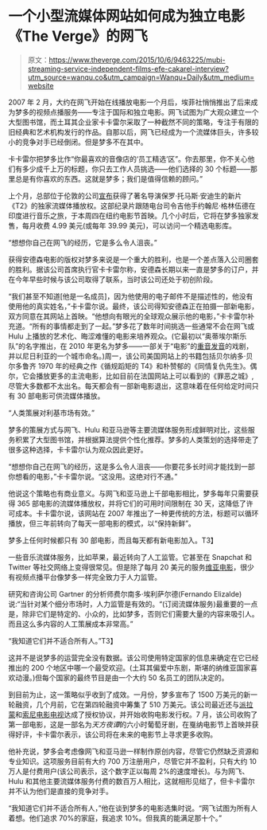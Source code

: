 # 一个小型流媒体网站如何成为独立电影《The Verge》的网飞

> 原文：<https://www.theverge.com/2015/10/6/9463225/mubi-streaming-service-independent-films-efe-cakarel-interview?utm_source=wanqu.co&utm_campaign=Wanqu+Daily&utm_medium=website>

2007 年 2 月，大约在网飞开始在线播放电影一个月后，埃菲社悄悄推出了后来成为梦多的视频点播服务——专注于国际和独立电影。网飞试图为广大观众建立一个大型图书馆，而土耳其企业家卡卡雷尔采取了一种截然不同的策略，专注于有限的旧经典和艺术机构发行的作品。自那以后，网飞已经成为一个流媒体巨头，许多较小的竞争对手已经倒闭。但是梦多不在其中。

卡卡雷尔把梦多比作“你最喜欢的音像店的‘员工精选’区”。你去那里，你不关心他们有多少成千上万的标题，你只去工作人员挑选——他们选择的 30 个标题——那里总是有你喜欢的东西。这就是梦多；我们是值得信赖的顾问。”

上个月，总部位于伦敦的公司[宣布](http://www.theverge.com/2015/9/24/9392001/paul-thomas-anderson-new-movie-junun-mubi)获得了著名导演保罗·托马斯·安迪生的新片《T2》的独家流媒体播放权。这部纪录片跟随电台司令吉他手约翰尼·格林伍德在印度进行音乐之旅，于本周四在纽约电影节首映。几个小时后，它将在梦多独家发售，每月收费 4.99 美元(或每年 39.99 美元)，可以访问一个精选电影库。

“想想你自己在网飞的经历，它是多么令人沮丧。”

获得安德森电影的版权对梦多来说是一个重大的胜利，也是一个差点落入公司圈套的胜利。据该公司首席执行官卡卡雷尔称，安德森长期以来一直是梦多的订户，并在今年早些时候与该公司取得了联系，当时该公司还处于初创阶段。

“我们甚至不知道[他是一名成员]，因为他使用的电子邮件不是描述性的，他没有使用他的真实姓名，”卡卡雷尔说。最终，该公司得知安德森正在拍摄一部新电影，双方同意在其网站上首映。“他想向有眼光的全球观众展示他的电影，”卡卡雷尔补充道。“所有的事情都走到了一起。”梦多花了数年时间挑选一些通常不会在网飞或 Hulu 上播放的艺术化、晦涩难懂的电影来培养观众。(它最初以“奥蒂埃尔斯乐队”的名字推出，在 2010 年更名为梦多——一部关于“电影”的[重音发音](http://criterioncast.com/news/the-auteurs-rebrand-themself-as-mubi)的戏剧，并以尼日利亚的一个城市命名。)周一，该公司美国网站上的书籍包括贝尔纳多·贝尔多鲁齐 1970 年的经典之作《循规蹈矩的 T4》和朴赞郁的《同情复仇先生》。偶尔，它会播放更多的主流电影，比如目前在法国网站上可以看到的《罪恶之城》,尽管大多数都不太出名。每天都会有一部新电影退出，这意味着在任何给定时间只有 30 部电影可供流媒体播放。

“人类策展对利基市场有效。”

梦多的策展方式与网飞、Hulu 和亚马逊等主要流媒体服务形成鲜明对比，这些服务积累了大型图书馆，并根据算法提供个性化推荐。梦多的人类策划的选择带走了很多这种选择，卡卡雷尔认为观众因此更好。

“想想你自己在网飞的经历，这是多么令人沮丧——你要花多长时间才能找到一部你想看的电影，”卡卡雷尔说。“这没用。这绝对行不通。”

他说这个策略也有商业意义。与网飞和亚马逊上千部电影相比，梦多每年只需要获得 365 部电影的流媒体播放权，并将它们的可用时间限制在 30 天，这降低了许可成本。卡卡雷尔说，该网站在 2007 年推出了一种更传统的方法，标题可以循环播放，但三年前转向了每天一部电影的模式，以“保持新鲜”。

梦多上任何时候都只有 30 部电影，而且每天都有新电影加入。T3】

一些音乐流媒体服务，比如苹果，最近转向了人工监管。它甚至在 Snapchat 和 Twitter 等社交网络上变得很常见。但是除了每月 20 美元的服务[维亚电影](http://nofilmschool.com/2014/08/vyer-films-gives-glimpse-future-curation-indies)，很少有视频点播平台像梦多一样完全致力于人力监管。

研究和咨询公司 Gartner 的分析师费尔南多·埃利萨尔德(Fernando Elizalde)说:“当针对某个细分市场时，人力监管是有效的。“(订阅流媒体服务)最重要的一点是，除非它们是特定的、小众的，比如梦多，否则它们需要大量的内容来吸引人。而且这么多内容的人工策展成本非常高。”

“我知道它们并不适合所有人。”T3】

这并不是说梦多的运营完全没有数据。该公司使用特定国家的信息来确定在它已经推出的 200 个地区中哪一个最受欢迎。(土耳其偏爱中东剧，斯堪的纳维亚国家喜欢动漫。)但每个国家的最终节目是由一个大约 50 名员工的团队决定的。

到目前为止，这一策略似乎收到了成效。一月份，梦多宣布了 1500 万美元的新一轮融资，几个月前，它在第四轮融资中筹集了 510 万美元。该公司最近还与[派拉蒙](http://variety.com/2015/digital/global/paramount-signs-u-k-movie-deal-with-vod-service-mubi-1201592832/)和[索尼电影电视](http://variety.com/2015/digital/global/sony-signs-video-on-demand-deal-with-arthouse-platform-mubi-1201537554/)达成了授权协议，并开始收购电影发行权。7 月，该公司收购了第一部电影，这是一部名为*天方夜谭*的六小时葡萄牙剧，在戛纳电影节上首映并获得好评，卡卡雷尔表示，该公司将在未来的电影节上寻求更多收购。

他补充说，梦多会考虑像网飞和亚马逊一样制作原创内容，尽管它仍然缺乏资源和专业知识。这项服务目前有大约 700 万注册用户，尽管它并不盈利，只有大约 10 万人是付费用户(该公司表示，这个数字正以每周 2%的速度增长)。与为网飞、Hulu 和其他主要流媒体服务付费的数百万人相比，这就相形见绌了，但卡卡雷尔并不认为他们是直接的竞争对手。

“我知道它们并不适合所有人，”他在谈到梦多的电影选集时说。“网飞试图为所有人着想。他们追求 70%的家庭，我追求 10%。但我真的能满足那十个。”